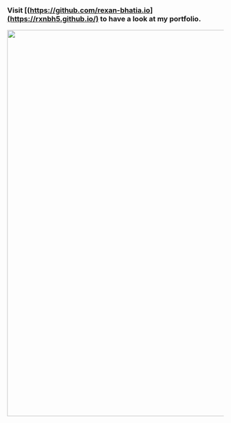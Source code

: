 ### Visit [(https://github.com/rexan-bhatia.io](https://rxnbh5.github.io/) to have a look at my portfolio.

<img src="https://raw.githubusercontent.com/https://github.com/rexan-bhatia.io/master/images/portfolio.png"  width="900" align="left"/>

